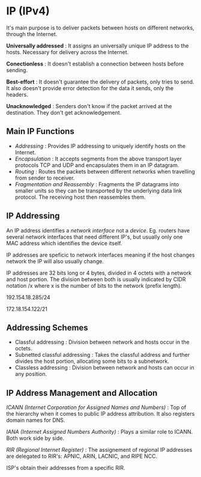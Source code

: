 # IP (IPv4)

It's main purpose is to deliver packets between hosts on different networks, through the Internet.

**Universally addressed** : It assigns an universally unique IP address to the hosts. Necessary for delivery across the Internet.

**Conectionless** : It doesn't establish a connection between hosts before sending.

**Best-effort** : It doesn't guarantee the delivery of packets, only tries to send. It also doesn't provide error detection for the data it sends, only the headers.

**Unacknowledged** : Senders don't know if the packet arrived at the destination. They don't get acknowledgement.

## Main IP Functions

- *Addressing* : Provides IP addressing to uniquely identify hosts on the Internet.
- *Encapsulation* : It accepts segments from the above transport layer protocols TCP and UDP and encapsulates them in an IP datagram.
- *Routing* : Routes the packets between different networks when travelling from sender to receiver.
- *Fragmentation and Reassembly* : Fragments the IP datagrams into smaller units so they can be transported by the underlying data link protocol. The receiving host then reassembles them.

## IP Addressing

An IP address identifies a *network interface* not a *device*. Eg. routers have several network interfaces that need different IP's, but usually only one MAC address which identifies the device itself.

IP addresses are speficic to network interfaces meaning if the host changes network the IP will also usually change.

IP addresses are 32 bits long or 4 bytes, divided in 4 octets with a network and host portion. The division between both is usually indicated by CIDR notation /x where x is the number of bits to the network (prefix length).

192.154.18.285/24

172.18.154.122/21

## Addressing Schemes

- Classful addressing : Division between network and hosts occur in the octets.
- Subnetted classful addressing : Takes the classful address and further divides the host portion, allocating some bits to a subnetwork.
- Classless addressing : Division between network and hosts can occur in any position.

## IP Address Management and Allocation

*ICANN (Internet Corporation for Assigned Names and Numbers)* : Top of the hierarchy when it comes to public IP address attribution. It also registers domain names for DNS.

*IANA (Internet Assigned Numbers Authority)* : Plays a similar role to ICANN. Both work side by side. 

*RIR (Regional Internet Register)* : The assignement of regional IP addresses are delegated to RIR's: APNIC, ARIN, LACNIC, and RIPE NCC.

ISP's obtain their addresses from a specific RIR.
